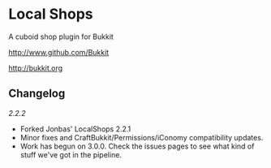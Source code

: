 Local Shops
======

A cuboid shop plugin for Bukkit

http://www.github.com/Bukkit

http://bukkit.org

Changelog
-----------

*2.2.2*
- Forked Jonbas' LocalShops 2.2.1
- Minor fixes and CraftBukkit/Permissions/iConomy compatibility updates.
- Work has begun on 3.0.0. Check the issues pages to see what kind of stuff we've got in the pipeline.